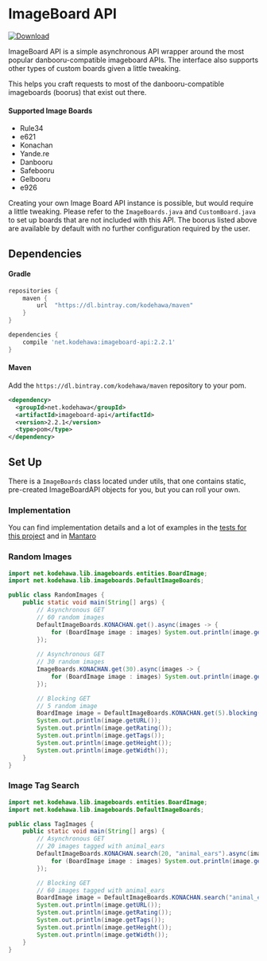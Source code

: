 # ImageBoard API
 [ ![Download](https://api.bintray.com/packages/kodehawa/maven/imageboard-api/images/download.svg) ](https://bintray.com/kodehawa/maven/imageboard-api/_latestVersion) 
 
ImageBoard API is a simple asynchronous API wrapper around 
    the most popular danbooru-compatible imageboard APIs.
    The interface also supports other types of custom boards
    given a little tweaking.

This helps you craft requests to most of the danbooru-compatible imageboards (boorus) that exist out there. 

#### Supported Image Boards
 * Rule34
 * e621
 * Konachan
 * Yande.re
 * Danbooru
 * Safebooru
 * Gelbooru
 * e926

Creating your own Image Board API instance is possible, but would require a little tweaking.
    Please refer to the `ImageBoards.java` and `CustomBoard.java` to set up boards that are not included
    with this API. The boorus listed above are available by default with no further configuration required by the user.

## Dependencies
#### Gradle
```groovy
repositories {
    maven {
        url  "https://dl.bintray.com/kodehawa/maven" 
    }
}

dependencies { 
    compile 'net.kodehawa:imageboard-api:2.2.1'
}
```

#### Maven
Add the `https://dl.bintray.com/kodehawa/maven` repository to your pom.
```xml
<dependency>
  <groupId>net.kodehawa</groupId>
  <artifactId>imageboard-api</artifactId>
  <version>2.2.1</version>
  <type>pom</type>
</dependency>
```
## Set Up
There is a `ImageBoards` class located under utils, that one contains static, pre-created 
    ImageBoardAPI objects for you, but you can roll your own.
   


### Implementation
You can find implementation details and a lot of examples in the [tests for this project](https://github.com/Kodehawa/imageboard-api/blob/master/src/test/java/net/kodehawa/lib/imageboards/ImageBoardTest.java) and in [Mantaro](https://github.com/Mantaro/MantaroBot/blob/master/src/main/java/net/kodehawa/mantarobot/commands/image/ImageboardUtils.java#L57)

### Random Images
```java
import net.kodehawa.lib.imageboards.entities.BoardImage;
import net.kodehawa.lib.imageboards.DefaultImageBoards;

public class RandomImages {
    public static void main(String[] args) {
        // Asynchronous GET
        // 60 random images
        DefaultImageBoards.KONACHAN.get().async(images -> {
            for (BoardImage image : images) System.out.println(image.getURL());
        });
        
        // Asynchronous GET
        // 30 random images
        ImageBoards.KONACHAN.get(30).async(images -> {
            for (BoardImage image : images) System.out.println(image.getURL());
        });

        // Blocking GET
        // 5 random image
        BoardImage image = DefaultImageBoards.KONACHAN.get(5).blocking().get(0);
        System.out.println(image.getURL());
        System.out.println(image.getRating());
        System.out.println(image.getTags());
        System.out.println(image.getHeight());
        System.out.println(image.getWidth());
    }
}
```

### Image Tag Search
```java
import net.kodehawa.lib.imageboards.entities.BoardImage;
import net.kodehawa.lib.imageboards.DefaultImageBoards;

public class TagImages {
    public static void main(String[] args) {
        // Asynchronous GET
        // 20 images tagged with animal_ears
        DefaultImageBoards.KONACHAN.search(20, "animal_ears").async(images -> {
            for (BoardImage image : images) System.out.println(image.getURL());
        });

        // Blocking GET
        // 60 images tagged with animal_ears
        BoardImage image = DefaultImageBoards.KONACHAN.search("animal_ears").blocking().get(0);
        System.out.println(image.getURL());
        System.out.println(image.getRating());
        System.out.println(image.getTags());
        System.out.println(image.getHeight());
        System.out.println(image.getWidth());
    }
}
```
